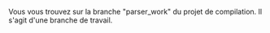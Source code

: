 Vous vous trouvez sur la branche "parser_work" du projet de compilation. Il s'agit d'une branche de travail.